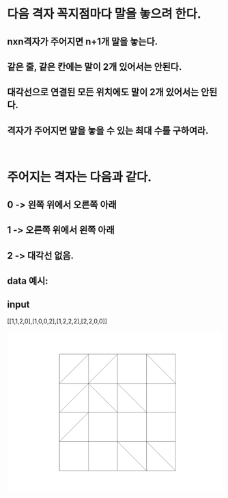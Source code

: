 # 다음 격자 꼭지점마다 말을 놓으려 한다.
## nxn격자가 주어지면 n+1개 말을 놓는다.
## 같은 줄, 같은 칸에는 말이 2개 있어서는 안된다.
## 대각선으로 연결된 모든 위치에도 말이 2개 있어서는 안된다.
## 격자가 주어지면 말을 놓을 수 있는 최대 수를 구하여라.

<br>

# 주어지는 격자는 다음과 같다.
## 0 -> 왼쪽 위에서 오른쪽 아래
## 1 -> 오른쪽 위에서 왼쪽 아래
## 2 -> 대각선 없음.
## data 예시:
## input
[[1,1,2,0],[1,0,0,2],[1,2,2,2],[2,2,0,0]]

![image](hihi.png)